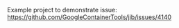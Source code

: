 Example project to demonstrate issue: https://github.com/GoogleContainerTools/jib/issues/4140







